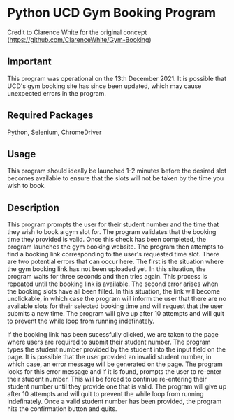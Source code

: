 # Python UCD Gym Booking Program

Credit to Clarence White for the original concept (https://github.com/ClarenceWhite/Gym-Booking)


## Important
This program was operational on the 13th December 2021. It is possible that UCD's gym booking site has since been updated, which may cause unexpected errors in the program.

## Required Packages
Python, Selenium, ChromeDriver

## Usage
This program should ideally be launched 1-2 minutes before the desired slot becomes available to ensure that the slots will not be taken by the time you wish to book.

## Description
This program prompts the user for their student number and the time that they wish to book a gym slot for. The program validates that the booking time they provided is valid. Once this check has been completed, the program launches the gym booking website. The program then attempts to find a booking link corresponding to the user's requested time slot. There are two potential errors that can occur here. The first is the situation where the gym booking link has not been uploaded yet. In this situation, the program waits for three seconds and then tries again. This process is repeated until the booking link is available. The second error arises when the booking slots have all been filled. In this situation, the link will become unclickable, in which case the program will inform the user that there are no available slots for their selected booking time and will request that the user submits a new time. The program will give up after 10 attempts and will quit to prevent the while loop from running indefinately.

If the booking link has been sucessfully clicked, we are taken to the page where users are required to submit their student number. The program types the student number provided by the student into the input field on the page. It is possible that the user provided an invalid student number, in which case, an error message will be generated on the page. The program looks for this error message and if it is found, prompts the user to re-enter their student number. This will be forced to continue re-entering their student number until they provide one that is valid. The program will give up after 10 attempts and will quit to prevent the while loop from running indefinately. Once a valid student number has been provided, the program hits the confirmation button and quits.